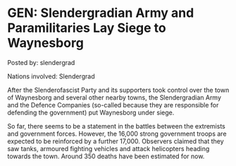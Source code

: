 # GEN: Slendergradian Army and Paramilitaries Lay Siege to Waynesborg

Posted by: slendergrad

Nations involved: Slendergrad

After the Slenderofascist Party and its supporters took control over the town of Waynesborg and several other nearby towns, the Slendergradian Army and the Defence Companies (so-called because they are responsible for defending the government) put Waynesborg under siege. 

So far, there seems to be a statement in the battles between the extremists and government forces. However, the 16,000 strong government troops are expected to be reinforced by a further 17,000. Observers claimed that they saw tanks, armoured fighting vehicles and attack helicopters heading towards the town. Around 350 deaths have been estimated for now.
